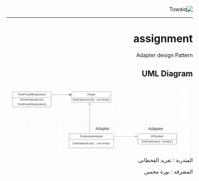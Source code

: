 <div dir="rtl" align="right" >
  
  
![Tuwaiq](https://i.ibb.co/SV2BSn5/tuwaiq.png)
  
  
----
# assignment

Adapter design Pattern

## UML Diagram

<img src ="./uml/UML.png" />

المتدربة : تغريد القحطاني 

المشرفة : نورة محسن 
  
</div>